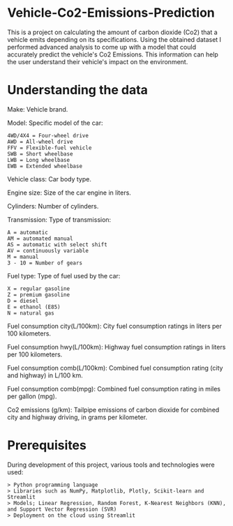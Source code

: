 # Vehicle-Co2-Emissions-Prediction
This is a project on calculating the amount of carbon dioxide (Co2) that a vehicle emits depending on its specifications. Using the obtained dataset I performed advanced analysis to come up with a model that could accurately predict the vehicle's Co2 Emissions. This information can help the user understand their vehicle's impact on the environment.

# Understanding the data
Make: Vehicle brand.

Model: Specific model of the car: 

    4WD/4X4 = Four-wheel drive
	AWD = All-wheel drive
	FFV = Flexible-fuel vehicle
	SWB = Short wheelbase
	LWB = Long wheelbase
	EWB = Extended wheelbase     
 
Vehicle class: Car body type.

Engine size: Size of the car engine in liters.

Cylinders: Number of cylinders.

Transmission: Type of transmission:

    A = automatic
	AM = automated manual
	AS = automatic with select shift
	AV = continuously variable
	M = manual
	3 - 10 = Number of gears
 
Fuel type: Type of fuel used by the car:

    X = regular gasoline
	Z = premium gasoline
	D = diesel
	E = ethanol (E85)
	N = natural gas
 
Fuel consumption city(L/100km): City fuel consumption ratings in liters per 100 kilometers.

Fuel consumption hwy(L/100km): Highway fuel consumption ratings in liters per 100 kilometers.

Fuel consumption comb(L/100km): Combined fuel consumption rating (city and highway) in L/100 km.

Fuel consumption comb(mpg): Combined fuel consumption rating in miles per gallon (mpg).

Co2 emissions (g/km): Tailpipe emissions of carbon dioxide for combined city and highway driving, in grams per kilometer.

# Prerequisites
 During development of this project, various tools and technologies were used:
 
    > Python programming language
    > Libraries such as NumPy, Matplotlib, Plotly, Scikit-learn and Streamlit
    > Models; Linear Regression, Random Forest, K-Nearest Neighbors (KNN), and Support Vector Regression (SVR) 
    > Deployment on the cloud using Streamlit

